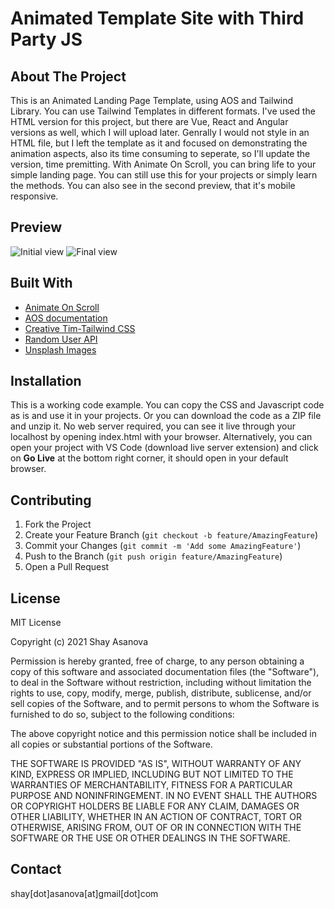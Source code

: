 # Animated Template Site with Third Party JS

## About The Project
This is an Animated Landing Page Template, using AOS and Tailwind Library. You can use Tailwind Templates in different formats. I've used the HTML version for this project, but there are Vue, React and Angular versions as well, which I will upload later. Genrally I would not style in an HTML file, but I left the template as it and focused on demonstrating the animation aspects, also its time consuming to seperate, so I'll update the version, time premitting. 
With Animate On Scroll, you can bring life to your simple landing page. 
You can still use this for your projects or simply learn the methods.
You can also see in the second preview, that it's mobile responsive.


## Preview

![Initial view](media/image1.gif)
![Final view](media/image2.gif)

## Built With

- [Animate On Scroll](https://michalsnik.github.io/aos/)
- [AOS documentation](https://github.com/michalsnik/aos)
- [Creative Tim-Tailwind CSS](https://www.creative-tim.com/learning-lab/tailwind-starter-kit/presentation)
- [Random User API](https://randomuser.me/photos)
- [Unsplash Images](https://unsplash.com/)

## Installation

This is a working code example.
You can copy the CSS and Javascript code as is and use it in your projects.
Or you can download the code as a ZIP file and unzip it. No web server required, you can see it live through your localhost by opening index.html with your browser. Alternatively, you can open your project with VS Code (download live server extension) and click on **Go Live** at the bottom right corner, it should open in your default browser.

## Contributing

1. Fork the Project
2. Create your Feature Branch (`git checkout -b feature/AmazingFeature`)
3. Commit your Changes (`git commit -m 'Add some AmazingFeature'`)
4. Push to the Branch (`git push origin feature/AmazingFeature`)
5. Open a Pull Request

## License

MIT License

Copyright (c) 2021 Shay Asanova

Permission is hereby granted, free of charge, to any person obtaining a copy
of this software and associated documentation files (the "Software"), to deal
in the Software without restriction, including without limitation the rights
to use, copy, modify, merge, publish, distribute, sublicense, and/or sell
copies of the Software, and to permit persons to whom the Software is
furnished to do so, subject to the following conditions:

The above copyright notice and this permission notice shall be included in all
copies or substantial portions of the Software.

THE SOFTWARE IS PROVIDED "AS IS", WITHOUT WARRANTY OF ANY KIND, EXPRESS OR
IMPLIED, INCLUDING BUT NOT LIMITED TO THE WARRANTIES OF MERCHANTABILITY,
FITNESS FOR A PARTICULAR PURPOSE AND NONINFRINGEMENT. IN NO EVENT SHALL THE
AUTHORS OR COPYRIGHT HOLDERS BE LIABLE FOR ANY CLAIM, DAMAGES OR OTHER
LIABILITY, WHETHER IN AN ACTION OF CONTRACT, TORT OR OTHERWISE, ARISING FROM,
OUT OF OR IN CONNECTION WITH THE SOFTWARE OR THE USE OR OTHER DEALINGS IN THE
SOFTWARE.

## Contact

shay[dot]asanova[at]gmail[dot]com
